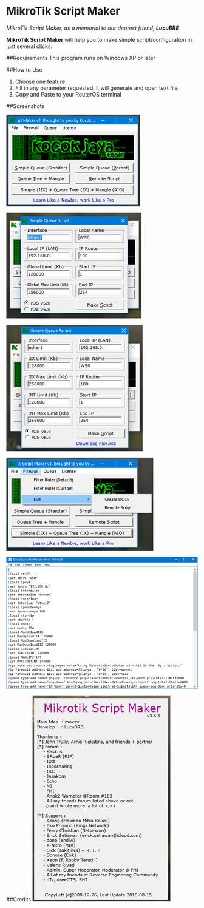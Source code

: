 # MikroTik Script Maker
_MikroTik Script Maker, as a memorial to our dearest friend, **LucuBRB**_

**MikroTik Script Maker** will help you to make simple script/configuration in just several clicks.

##Requirements
This program runs on Windows XP or later

##How to Use
1. Choose one feature
2. Fill in any parameter requested, it will generate and open text file
3. Copy and Paste to your RouterOS terminal

##Screenshots

![Main Menu](https://github.com/ericksetiawan/mikrotik-script-maker/blob/master/screenshots/MikrotikScriptMakerv3-Main.png?raw=true)

![Simple Queue](https://github.com/ericksetiawan/mikrotik-script-maker/blob/master/screenshots/MikrotikScriptMakerv3-SimpleQueue.png?raw=true)

![Simple Queue Parent](https://github.com/ericksetiawan/mikrotik-script-maker/blob/master/screenshots/MikrotikScriptMakerv3-SimpleQueueParent.png?raw=true)

![Firewall](https://github.com/ericksetiawan/mikrotik-script-maker/blob/master/screenshots/MikrotikScriptMakerv3-FirewallSubmenu.png?raw=true)

![Example Exported](https://github.com/ericksetiawan/mikrotik-script-maker/blob/master/screenshots/MikrotikScriptMakerv3-ExampleExportedFile.png?raw=true)


##Credits
![Credits](https://github.com/ericksetiawan/mikrotik-script-maker/blob/master/screenshots/MikrotikScriptMakerv3-About.png?raw=true)

